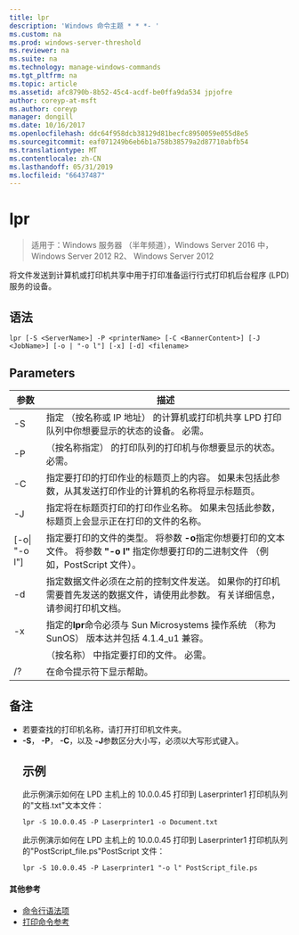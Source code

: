 ```yaml
---
title: lpr
description: 'Windows 命令主题 * * *- '
ms.custom: na
ms.prod: windows-server-threshold
ms.reviewer: na
ms.suite: na
ms.technology: manage-windows-commands
ms.tgt_pltfrm: na
ms.topic: article
ms.assetid: afc8790b-8b52-45c4-acdf-be0ffa9da534 jpjofre
author: coreyp-at-msft
ms.author: coreyp
manager: dongill
ms.date: 10/16/2017
ms.openlocfilehash: ddc64f958dcb38129d81becfc8950059e055d8e5
ms.sourcegitcommit: eaf071249b6eb6b1a758b38579a2d87710abfb54
ms.translationtype: MT
ms.contentlocale: zh-CN
ms.lasthandoff: 05/31/2019
ms.locfileid: "66437487"
---
```

# <a name="lpr"></a>lpr

>适用于：Windows 服务器 （半年频道），Windows Server 2016 中，Windows Server 2012 R2、 Windows Server 2012

将文件发送到计算机或打印机共享中用于打印准备运行行式打印机后台程序 (LPD) 服务的设备。  

## <a name="syntax"></a>语法  
```  
lpr [-S <ServerName>] -P <printerName> [-C <BannerContent>] [-J <JobName>] [-o | "-o l"] [-x] [-d] <filename>  
```  
## <a name="parameters"></a>Parameters  

|     参数      |                                                                                                           描述                                                                                                           |
|--------------------|---------------------------------------------------------------------------------------------------------------------------------------------------------------------------------------------------------------------------------|
|  -S <ServerName>   |                                    指定 （按名称或 IP 地址） 的计算机或打印机共享 LPD 打印队列中你想要显示的状态的设备。 必需。                                    |
|  -P <printerName>  |                                                              （按名称指定） 的打印队列的打印机与你想要显示的状态。 必需。                                                              |
| -C <BannerContent> |                指定要打印的打印作业的标题页上的内容。 如果未包括此参数，从其发送打印作业的计算机的名称将显示标题页。                 |
|    -J <JobName>    |                           指定将在标题页打印的打印作业名称。 如果未包括此参数，标题页上会显示正在打印的文件的名称。                            |
| [-o&#124; "-o l"]  | 指定要打印的文件的类型。 将参数 **-o**指定你想要打印的文本文件。 将参数 **"-o l"** 指定你想要打印的二进制文件 （例如，PostScript 文件）。 |
|         -d         |              指定数据文件必须在之前的控制文件发送。 如果你的打印机需要首先发送的数据文件，请使用此参数。 有关详细信息，请参阅打印机文档。               |
|         -x         |                               指定的**lpr**命令必须与 Sun Microsystems 操作系统 （称为 SunOS） 版本达并包括 4.1.4_u1 兼容。                                |
|     <FileName>     |                                                                                      （按名称） 中指定要打印的文件。 必需。                                                                                      |
|         /?         |                                                                                              在命令提示符下显示帮助。                                                                                               |

## <a name="remarks"></a>备注  
- 若要查找的打印机名称，请打开打印机文件夹。  
- **-S**， **-P**， **-C**，以及 **-J**参数区分大小写，必须以大写形式键入。  
  ## <a name="BKMK_examples"></a>示例  
  此示例演示如何在 LPD 主机上的 10.0.0.45 打印到 Laserprinter1 打印机队列的"文档.txt"文本文件：  
  ```  
  lpr -S 10.0.0.45 -P Laserprinter1 -o Document.txt  
  ```  
  此示例演示如何在 LPD 主机上的 10.0.0.45 打印到 Laserprinter1 打印机队列的"PostScript_file.ps"PostScript 文件：  
  ```  
  lpr -S 10.0.0.45 -P Laserprinter1 "-o l" PostScript_file.ps  
  ```  

#### <a name="additional-references"></a>其他参考  
-   [命令行语法项](command-line-syntax-key.md)  
-   [打印命令参考](print-command-reference.md)  
